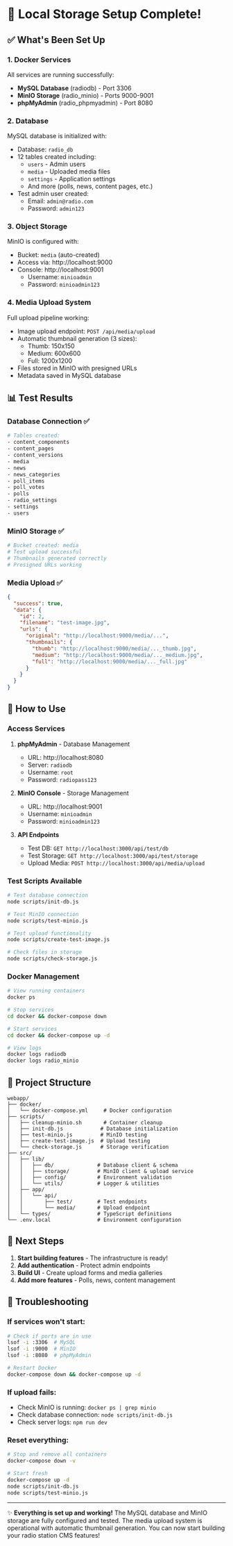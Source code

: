 # 🎉 Local Storage Setup Complete!

## ✅ What's Been Set Up

### 1. **Docker Services**
All services are running successfully:
- **MySQL Database** (radiodb) - Port 3306
- **MinIO Storage** (radio_minio) - Ports 9000-9001
- **phpMyAdmin** (radio_phpmyadmin) - Port 8080

### 2. **Database**
MySQL database is initialized with:
- Database: `radio_db`
- 12 tables created including:
  - `users` - Admin users
  - `media` - Uploaded media files
  - `settings` - Application settings
  - And more (polls, news, content pages, etc.)
- Test admin user created:
  - Email: `admin@radio.com`
  - Password: `admin123`

### 3. **Object Storage**
MinIO is configured with:
- Bucket: `media` (auto-created)
- Access via: http://localhost:9000
- Console: http://localhost:9001
  - Username: `minioadmin`
  - Password: `minioadmin123`

### 4. **Media Upload System**
Full upload pipeline working:
- Image upload endpoint: `POST /api/media/upload`
- Automatic thumbnail generation (3 sizes):
  - Thumb: 150x150
  - Medium: 600x600
  - Full: 1200x1200
- Files stored in MinIO with presigned URLs
- Metadata saved in MySQL database

## 📊 Test Results

### Database Connection ✅
```bash
# Tables created:
- content_components
- content_pages
- content_versions
- media
- news
- news_categories
- poll_items
- poll_votes
- polls
- radio_settings
- settings
- users
```

### MinIO Storage ✅
```bash
# Bucket created: media
# Test upload successful
# Thumbnails generated correctly
# Presigned URLs working
```

### Media Upload ✅
```json
{
  "success": true,
  "data": {
    "id": 2,
    "filename": "test-image.jpg",
    "urls": {
      "original": "http://localhost:9000/media/...",
      "thumbnails": {
        "thumb": "http://localhost:9000/media/..._thumb.jpg",
        "medium": "http://localhost:9000/media/..._medium.jpg",
        "full": "http://localhost:9000/media/..._full.jpg"
      }
    }
  }
}
```

## 🚀 How to Use

### Access Services

1. **phpMyAdmin** - Database Management
   - URL: http://localhost:8080
   - Server: `radiodb`
   - Username: `root`
   - Password: `radiopass123`

2. **MinIO Console** - Storage Management
   - URL: http://localhost:9001
   - Username: `minioadmin`
   - Password: `minioadmin123`

3. **API Endpoints**
   - Test DB: `GET http://localhost:3000/api/test/db`
   - Test Storage: `GET http://localhost:3000/api/test/storage`
   - Upload Media: `POST http://localhost:3000/api/media/upload`

### Test Scripts Available

```bash
# Test database connection
node scripts/init-db.js

# Test MinIO connection
node scripts/test-minio.js

# Test upload functionality
node scripts/create-test-image.js

# Check files in storage
node scripts/check-storage.js
```

### Docker Management

```bash
# View running containers
docker ps

# Stop services
cd docker && docker-compose down

# Start services
cd docker && docker-compose up -d

# View logs
docker logs radiodb
docker logs radio_minio
```

## 📁 Project Structure

```
webapp/
├── docker/
│   └── docker-compose.yml     # Docker configuration
├── scripts/
│   ├── cleanup-minio.sh       # Container cleanup
│   ├── init-db.js            # Database initialization
│   ├── test-minio.js         # MinIO testing
│   ├── create-test-image.js  # Upload testing
│   └── check-storage.js      # Storage verification
├── src/
│   ├── lib/
│   │   ├── db/              # Database client & schema
│   │   ├── storage/         # MinIO client & upload service
│   │   ├── config/          # Environment validation
│   │   └── utils/           # Logger & utilities
│   ├── app/
│   │   └── api/
│   │       ├── test/        # Test endpoints
│   │       └── media/       # Upload endpoint
│   └── types/               # TypeScript definitions
└── .env.local               # Environment configuration
```

## 🎯 Next Steps

1. **Start building features** - The infrastructure is ready!
2. **Add authentication** - Protect admin endpoints
3. **Build UI** - Create upload forms and media galleries
4. **Add more features** - Polls, news, content management

## 🔧 Troubleshooting

### If services won't start:
```bash
# Check if ports are in use
lsof -i :3306  # MySQL
lsof -i :9000  # MinIO
lsof -i :8080  # phpMyAdmin

# Restart Docker
docker-compose down && docker-compose up -d
```

### If upload fails:
- Check MinIO is running: `docker ps | grep minio`
- Check database connection: `node scripts/init-db.js`
- Check server logs: `npm run dev`

### Reset everything:
```bash
# Stop and remove all containers
docker-compose down -v

# Start fresh
docker-compose up -d
node scripts/init-db.js
node scripts/test-minio.js
```

---

✨ **Everything is set up and working!** The MySQL database and MinIO storage are fully configured and tested. The media upload system is operational with automatic thumbnail generation. You can now start building your radio station CMS features!
